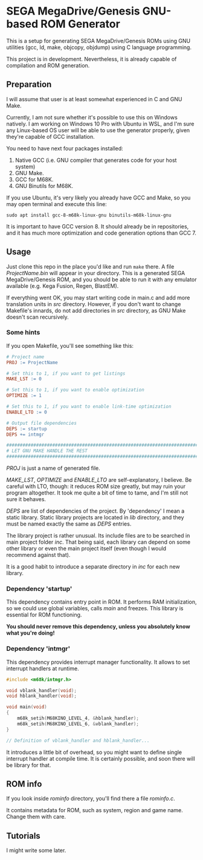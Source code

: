 # SEGA MegaDrive/Genesis GNU-based ROM Generator

This is a setup for generating SEGA MegaDrive/Genesis ROMs using GNU utilities
(gcc, ld, make, objcopy, objdump) using C language programming.

This project is in development. Nevertheless, it is already capable of 
compilation and ROM generation. 

## Preparation

I will assume that user is at least somewhat experienced in C and GNU Make.

Currently, I am not sure whether it's possible to use this on Windows natively.
I am working on Windows 10 Pro with Ubuntu in WSL, and I'm sure any Linux-based
OS user will be able to use the generator properly, given they're capable of
GCC installation.

You need to have next four packages installed:

1. Native GCC (i.e. GNU compiler that generates code for your host system)
2. GNU Make.
3. GCC for M68K.
4. GNU Binutils for M68K.

If you use Ubuntu, it's very likely you already have GCC and Make, so you may open
terminal and execute this line:

```
sudo apt install gcc-8-m68k-linux-gnu binutils-m68k-linux-gnu
```

It is important to have GCC version 8. It should already be in repositories, and it has
much more optimization and code generation options than GCC 7.

## Usage

Just clone this repo in the place you'd like and run ``make`` there. A file _ProjectName.bin_
will appear in your directory. This is a generated SEGA MegaDrive/Genesis ROM, and 
you should be able to run it with any emulator available (e.g. Kega Fusion, Regen, BlastEM).

If everything went OK, you may start writing code in main.c and add more translation
units in _src_ directory. However, if you don't want to change Makefile's innards, do
not add directories in _src_ directory, as GNU Make doesn't scan recursively.

### Some hints

If you open Makefile, you'll see something like this:

```Makefile
# Project name
PROJ := ProjectName

# Set this to 1, if you want to get listings
MAKE_LST := 0

# Set this to 1, if you want to enable optimization
OPTIMIZE := 1

# Set this to 1, if you want to enable link-time optimization
ENABLE_LTO := 0

# Output file dependencies
DEPS := startup
DEPS += intmgr

###############################################################################
# LET GNU MAKE HANDLE THE REST                                                #
###############################################################################
```

_PROJ_ is just a name of generated file.

_MAKE\_LST_, _OPTIMIZE_ and _ENABLE\_LTO_ are self-explanatory, I believe. Be careful
with LTO, though: it reduces ROM size greatly, but may ruin your program altogether. 
It took me quite a bit of time to tame, and I'm still not sure it behaves.

_DEPS_ are list of dependencies of the project. By 'dependency' I mean a static library.
Static library projects are located in _lib_ directory, and they must be named exactly
the same as _DEPS_ entries.

The library project is rather unusual. Its include files are to be searched in
main project folder _inc_. That being said, each library can depend on some other
library or even the main project itself (even though I would recommend against that).

It is a good habit to introduce a separate directory in _inc_ for each new library.

### Dependency 'startup'

This dependency contains entry point in ROM. It performs RAM initialization,
so we could use global variables, calls _main_ and freezes. This library is
essential for ROM functioning.

**You should never remove this dependency, unless you absolutely know what you're doing!**

### Dependency 'intmgr'

This dependency provides interrupt manager functionality. It allows to set interrupt
handlers at runtime.

```c
#include <m68k/intmgr.h>

void vblank_handler(void);
void hblank_handler(void);

void main(void)
{
    m68k_setih(M68KINO_LEVEL_4, &hblank_handler);
    m68k_setih(M68KINO_LEVEL_6, &vblank_handler);
}

// Definition of vblank_handler and hblank_handler...

```

It introduces a little bit of overhead, so you might want to define single
interrupt handler at compile time. It is certainly possible, and soon there will 
be library for that.

## ROM info

If you look inside _rominfo_ directory, you'll find there a file _rominfo.c_.

It contains metadata for ROM, such as system, region and game name. 
Change them with care.

## Tutorials

I might write some later.
